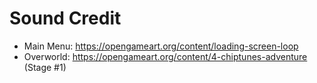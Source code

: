 # Sound Credit

-   Main Menu: https://opengameart.org/content/loading-screen-loop
-   Overworld: https://opengameart.org/content/4-chiptunes-adventure (Stage #1)
